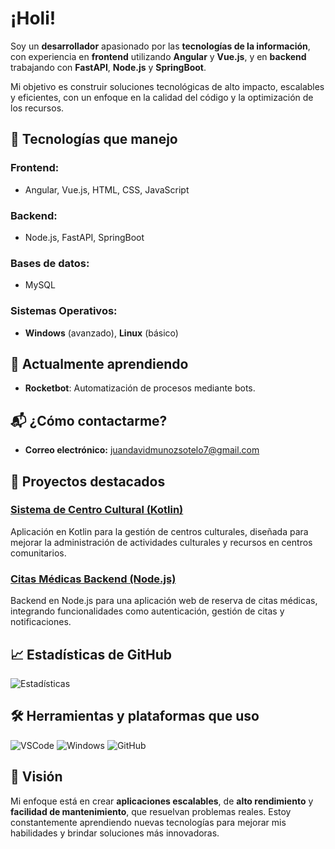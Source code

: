 # ¡Holi! 

Soy un **desarrollador** apasionado por las **tecnologías de la información**, con experiencia en **frontend** utilizando **Angular** y **Vue.js**, y en **backend** trabajando con **FastAPI**, **Node.js** y **SpringBoot**.

Mi objetivo es construir soluciones tecnológicas de alto impacto, escalables y eficientes, con un enfoque en la calidad del código y la optimización de los recursos.

## 🚀 Tecnologías que manejo
### **Frontend:**
- Angular, Vue.js, HTML, CSS, JavaScript

### **Backend:**
- Node.js, FastAPI, SpringBoot

### **Bases de datos:**
- MySQL

### **Sistemas Operativos:**
- **Windows** (avanzado), **Linux** (básico)

## 🌱 Actualmente aprendiendo
- **Rocketbot**: Automatización de procesos mediante bots.

 ## 📬 ¿Cómo contactarme?
- **Correo electrónico:** [juandavidmunozsotelo7@gmail.com](mailto:juandavidmunozsotelo7@gmail.com)
<!--- **LinkedIn:** [Juan David Muñoz](https://www.linkedin.com/in/juandamunozs/)
- **GitHub:** [@Juandamunozs](https://github.com/Juandamunozs) -->

## 🔧 Proyectos destacados
### [**Sistema de Centro Cultural (Kotlin)**](https://github.com/Juandamunozs/sistemaCentroCultural)  
Aplicación en Kotlin para la gestión de centros culturales, diseñada para mejorar la administración de actividades culturales y recursos en centros comunitarios.

### [**Citas Médicas Backend (Node.js)**](https://github.com/Juandamunozs/citasbackend)  
Backend en Node.js para una aplicación web de reserva de citas médicas, integrando funcionalidades como autenticación, gestión de citas y notificaciones.

## 📈 Estadísticas de GitHub
![Estadísticas](https://github-readme-stats.vercel.app/api?username=Juandamunozs&show_icons=true&theme=radical)

## 🛠️ Herramientas y plataformas que uso
![VSCode](https://img.shields.io/badge/Tools-vscode-blue?logo=visual-studio-code&logoColor=white)
![Windows](https://img.shields.io/badge/OS-Windows-blue?logo=windows&logoColor=white)
![GitHub](https://img.shields.io/badge/Platform-GitHub-181717?logo=github&logoColor=white)

## 🎯 Visión
Mi enfoque está en crear **aplicaciones escalables**, de **alto rendimiento** y **facilidad de mantenimiento**, que resuelvan problemas reales. Estoy constantemente aprendiendo nuevas tecnologías para mejorar mis habilidades y brindar soluciones más innovadoras.
